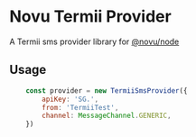 # Novu Termii Provider

A Termii sms provider library for [@novu/node](https://github.com/khulnasoft/teleflow)

## Usage

```javascript
    const provider = new TermiiSmsProvider({
        apiKey: 'SG.',
        from: 'TermiiTest',
        channel: MessageChannel.GENERIC,
    })
```
